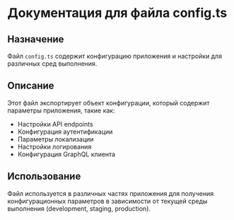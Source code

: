 # Документация для файла config.ts

## Назначение
Файл `config.ts` содержит конфигурацию приложения и настройки для различных сред выполнения.

## Описание
Этот файл экспортирует объект конфигурации, который содержит параметры приложения, такие как:
- Настройки API endpoints
- Конфигурация аутентификации
- Параметры локализации
- Настройки логирования
- Конфигурация GraphQL клиента

## Использование
Файл используется в различных частях приложения для получения конфигурационных параметров в зависимости от текущей среды выполнения (development, staging, production).